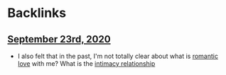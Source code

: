 
# Backlinks
## [September 23rd, 2020](<September 23rd, 2020.md>)
- I also felt that in the past, I'm not totally clear about what is [romantic love](<romantic love.md>) with me? What is the [intimacy relationship](<intimacy relationship.md>)

